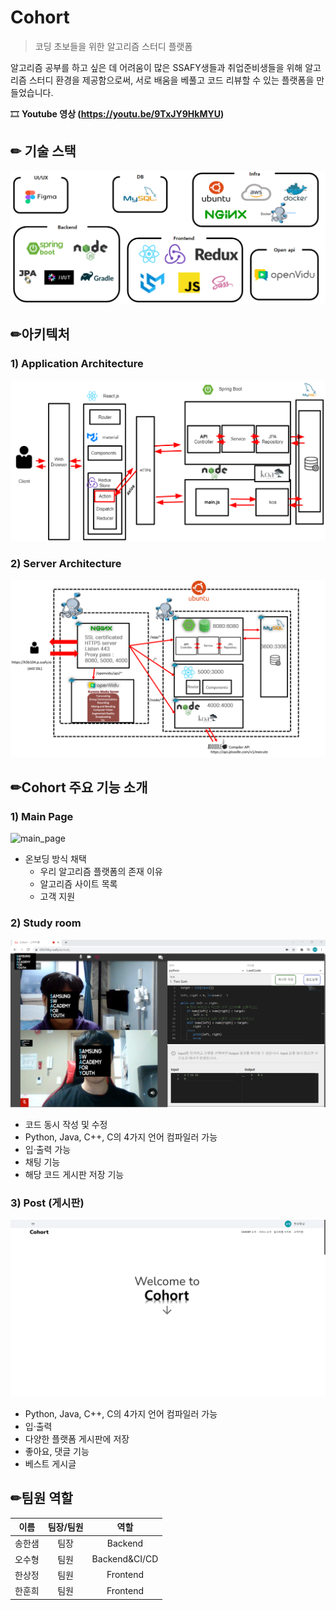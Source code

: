 # Cohort

> 코딩 초보들을 위한 알고리즘 스터디 플랫폼



알고리즘 공부를 하고 싶은 데 어려움이 많은 SSAFY생들과 취업준비생들을 위해 알고리즘 스터디 환경을 제공함으로써, 서로 배움을 베풀고 코드 리뷰할 수 있는 플랫폼을 만들었습니다.



🎞 **Youtube 영상 (https://youtu.be/9TxJY9HkMYU)**





## ✏ 기술 스택

![teck stack](./README.asset/teck_stack.png)





## ✏아키텍처

### 1) Application Architecture

![application_architecture](./README.asset/application_architecture.png)



### 2) Server Architecture

![server_architecture](./README.asset/server_architecture.png)





## ✏Cohort 주요 기능 소개

### 1) Main Page

![main_page](./README.asset/main_page.gif)

- 온보딩 방식 채택
  - 우리 알고리즘 플랫폼의 존재 이유
  - 알고리즘 사이트 목록
  - 고객 지원



### 2) Study room

![studyroom](./README.asset/studyroom.png)

- 코드 동시 작성 및 수정
- Python, Java, C++, C의 4가지 언어 컴파일러 가능
- 입·출력 가능
- 채팅 기능
- 해당 코드 게시판 저장 기능



### 3) Post (게시판)

![post](./README.asset/post_1.5.gif)

- Python, Java, C++, C의 4가지 언어 컴파일러 가능
- 입·출력
- 다양한 플랫폼 게시판에 저장
- 좋아요, 댓글 기능
- 베스트 게시글



## ✏팀원 역할

|  이름  | 팀장/팀원 |     역할      |
| :----: | :-------: | :-----------: |
| 송한샘 |   팀장    |    Backend    |
| 오수형 |   팀원    | Backend&CI/CD |
| 한상정 |   팀원    |   Frontend    |
| 한훈희 |   팀원    |   Frontend    |

